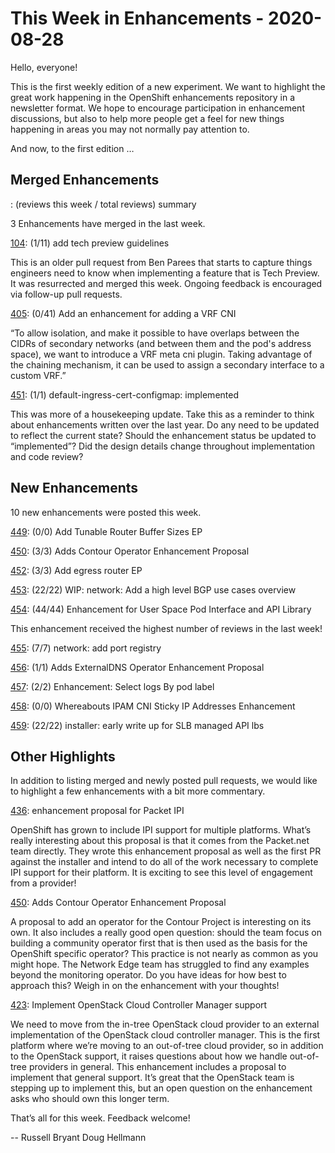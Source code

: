 # This Week in Enhancements - 2020-08-28

Hello, everyone!

This is the first weekly edition of a new experiment. We want to highlight the
great work happening in the OpenShift enhancements repository in a newsletter
format.  We hope to encourage participation in enhancement discussions, but
also to help more people get a feel for new things happening in areas you may
not normally pay attention to.

And now, to the first edition …

## Merged Enhancements

<PR ID>: (reviews this week / total reviews) summary

3 Enhancements have merged in the last week.

[104](https://github.com/openshift/enhancements/pull/104): (1/11) add tech preview guidelines

This is an older pull request from Ben Parees that starts to capture things
engineers need to know when implementing a feature that is Tech Preview.  It
was resurrected and merged this week.  Ongoing feedback is encouraged via
follow-up pull requests.

[405](https://github.com/openshift/enhancements/pull/405): (0/41) Add an enhancement for adding a VRF CNI

“To allow isolation, and make it possible to have overlaps between the CIDRs of
secondary networks (and between them and the pod's address space), we want to
introduce a VRF meta cni plugin. Taking advantage of the chaining mechanism, it
can be used to assign a secondary interface to a custom VRF.”

[451](https://github.com/openshift/enhancements/pull/451): (1/1) default-ingress-cert-configmap: implemented

This was more of a housekeeping update.  Take this as a reminder to think about
enhancements written over the last year.  Do any need to be updated to reflect
the current state?  Should the enhancement status be updated to “implemented”?
Did the design details change throughout implementation and code review?

## New Enhancements

10 new enhancements were posted this week.

[449](https://github.com/openshift/enhancements/pull/449): (0/0) Add Tunable Router Buffer Sizes EP

[450](https://github.com/openshift/enhancements/pull/450): (3/3) Adds Contour Operator Enhancement Proposal

[452](https://github.com/openshift/enhancements/pull/452): (3/3) Add egress router EP

[453](https://github.com/openshift/enhancements/pull/453): (22/22) WIP: network: Add a high level BGP use cases overview

[454](https://github.com/openshift/enhancements/pull/454): (44/44) Enhancement for User Space Pod Interface and API Library

This enhancement received the highest number of reviews in the last week!

[455](https://github.com/openshift/enhancements/pull/455): (7/7) network: add port registry

[456](https://github.com/openshift/enhancements/pull/456): (1/1) Adds ExternalDNS Operator Enhancement Proposal

[457](https://github.com/openshift/enhancements/pull/457): (2/2) Enhancement: Select logs By pod label

[458](https://github.com/openshift/enhancements/pull/458): (0/0) Whereabouts IPAM CNI Sticky IP Addresses Enhancement

[459](https://github.com/openshift/enhancements/pull/459): (22/22) installer: early write up for SLB managed API lbs

## Other Highlights

In addition to listing merged and newly posted pull requests, we would like to
highlight a few enhancements with a bit more commentary.


[436](https://github.com/openshift/enhancements/pull/436): enhancement proposal for Packet IPI

OpenShift has grown to include IPI support for multiple platforms.  What’s
really interesting about this proposal is that it comes from the Packet.net
team directly.  They wrote this enhancement proposal as well as the first PR
against the installer and intend to do all of the work necessary to complete
IPI support for their platform.  It is exciting to see this level of engagement
from a provider!

[450](https://github.com/openshift/enhancements/pull/450): Adds Contour Operator Enhancement Proposal

A proposal to add an operator for the Contour Project is interesting on its
own.  It also includes a really good open question: should the team focus on
building a community operator first that is then used as the basis for the
OpenShift specific operator?  This practice is not nearly as common as you
might hope.  The Network Edge team has struggled to find any examples beyond
the monitoring operator.  Do you have ideas for how best to approach this?
Weigh in on the enhancement with your thoughts!

[423](https://github.com/openshift/enhancements/pull/423): Implement OpenStack Cloud Controller Manager support

We need to move from the in-tree OpenStack cloud provider to an external
implementation of the OpenStack cloud controller manager.  This is the first
platform where we’re moving to an out-of-tree cloud provider, so in addition to
the OpenStack support, it raises questions about how we handle out-of-tree
providers in general.  This enhancement includes a proposal to implement that
general support.  It’s great that the OpenStack team is stepping up to
implement this, but an open question on the enhancement asks who should own
this longer term.


That’s all for this week.  Feedback welcome!

--
Russell Bryant
Doug Hellmann

